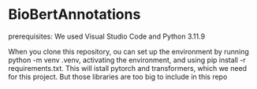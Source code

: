 # BioBertAnnotations

prerequisites:
We used Visual Studio Code and Python 3.11.9

When you clone this repository, ou can set up the environment by running python -m venv .venv,
activating the environment,
and using pip install -r requirements.txt.
This will istall pytorch and transformers, which we need for this project.
But those libraries are too big to include in this repo
